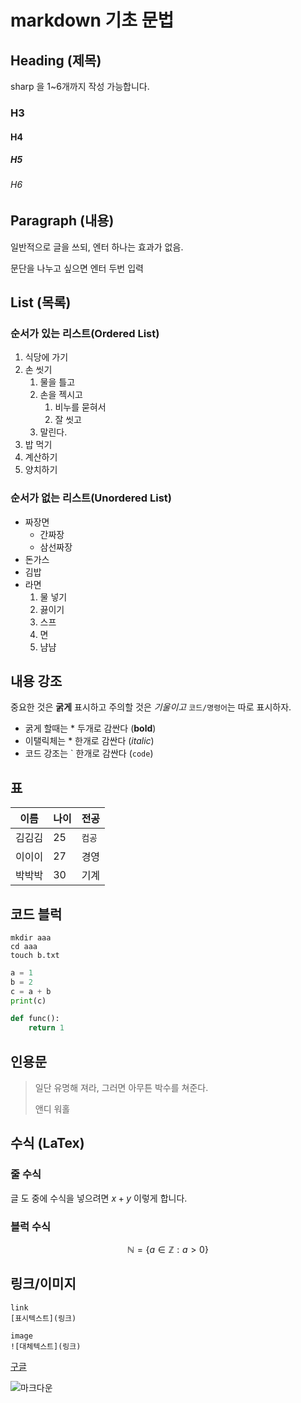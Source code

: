 # markdown 기초 문법

## Heading (제목)
sharp 을 1~6개까지 작성 가능합니다.
### H3
#### H4
##### H5
###### H6

## Paragraph (내용)
일반적으로 글을 쓰되, 
엔터 하나는 효과가 없음.

문단을 나누고 싶으면 엔터 두번 입력

## List (목록)
### 순서가 있는 리스트(Ordered List)
1. 식당에 가기
2. 손 씻기
   1. 물을 틀고
   2. 손을 젝시고
      1. 비누를 묻혀서
      2. 잘 씻고
   3. 말린다.
3. 밥 먹기
4. 계산하기
5. 양치하기

### 순서가 없는 리스트(Unordered List)
- 짜장면
  - 간짜장
  - 삼선짜장
- 돈가스
- 김밥
- 라면
  1. 물 넣기
  2. 끓이기
  3. 스프
  4. 면
  5. 냠냠
   
## 내용 강조
중요한 것은 **굵게** 표시하고 주의할 것은 *기울이고* `코드/명령어`는 따로 표시하자.
- 굵게 할때는 * 두개로 감싼다 (**bold**)
- 이탤릭체는 * 한개로 감싼다 (*italic*)
- 코드 강조는 \` 한개로 감싼다 (`code`)


## 표

|이름|나이|전공|
|---|---|---|
|김김김|25|`컴공`|
|이이이|27|경영|
|박박박|30|기계|

## 코드 블럭
```
mkdir aaa
cd aaa
touch b.txt
```

```python
a = 1
b = 2
c = a + b
print(c)

def func():
    return 1
```

## 인용문
> 일단 유명해 져라, 그러면 아무튼 박수를 쳐준다.
>
> 앤디 워홀

## 수식 (LaTex)
### 줄 수식
글 도 중에 수식을 넣으려면 $x + y$ 이렇게 합니다.

### 블럭 수식
$$
\mathbb{N} = \{ a \in \mathbb{Z} : a > 0 \}
$$

## 링크/이미지
```
link
[표시텍스트](링크)

image
![대체텍스트](링크)
```

[구글](http://google.com)

![마크다운](https://upload.wikimedia.org/wikipedia/commons/thumb/4/48/Markdown-mark.svg/600px-Markdown-mark.svg.png)